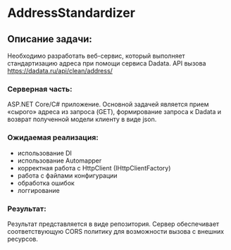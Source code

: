 # AddressStandardizer
## Описание задачи:
Необходимо разработать веб-сервис, который выполняет стандартизацию адреса при помощи сервиса Dadata.
API вызова
https://dadata.ru/api/clean/address/

### Серверная часть:
ASP.NET Core/C# приложение.
Основной задачей является прием «сырого» адреса из запроса (GET), 
формирование запроса к Dadata и возврат полученной модели клиенту в виде json.

### Ожидаемая реализация:
- использование DI
- использование Automapper
- корректная работа с HttpClient (IHttpClientFactory)
- работа с файлами конфигурации
- обработка ошибок
- логгирование

### Результат:
Результат представляется в виде репозитория. 
Сервер обеспечивает соответствующую CORS политику для возможности вызова с внешних ресурсов.

